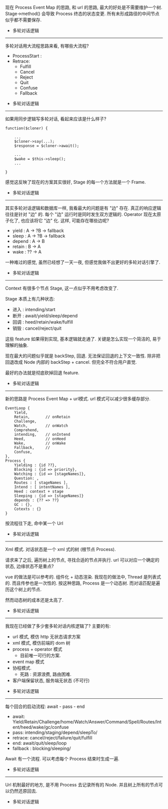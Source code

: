 现在 Process Event Map 的思路, 和 url 的思路, 最大的好处是不需要维护一个树.
Stage->method() 会导致 Process 终态的状态变更. 所有未形成路径的中间节点似乎都不需要保存.

* 多轮对话逻辑

----

多轮对话用大流程思路来看, 有哪些大流程?

- ProcessStart :
- Retrace:
    - Fulfill
    - Cancel
    - Reject
    - Quit
    - Confuse
    - Fallback

* 多轮对话逻辑

----

如果用同步逻辑写多轮对话, 看起来应该是什么样子?

```
function($cloner) {

    ...
    $cloner->say(...);
    $response = $cloner->await();

    ...
    $wake = $this->sleep();
    ...

}

```

感觉这反映了现在的方案其实很好, Stage 的每一个方法就是一个 Frame.

* 多轮对话逻辑

----


其实多轮对话逻辑和数据库一样, 我看最大的问题是有 "边" 存在. 真正的响应逻辑往往是针对 "边" 的. 每个 "边" 运行时是同时发生双方逻辑的. Operator 现在太原子化了, 也应该将它 "边" 化. 这样, 可能存在哪些边呢?

- yield : A -> ?B -> fallback
- sleep : A -> ?B -> fallback
- depend : A -> B
- retain : B -> A
- wake : ?? -> A

一种难过的感觉, 虽然已经想了一天一夜, 但感觉我做不出更好的多轮对话引擎了.

* 多轮对话逻辑

----

Context 有很多个节点 Stage, 这一点似乎不用考虑改变了.

Stage 本质上有几种状态:

- 进入 : intending/start
- 断开 : await/yield/sleep/depend
- 回调 : heed/retain/wake/fulfill
- 销毁 : cancel/reject/quit

这些 feature 如果得到实现, 基本逻辑就走通了. 关键是怎么实现一个简洁的, 易于理解的抽象.

现在最大的问题似乎就是 backStep, 回退. 无法保证回退的上下文一致性. 除非把回退改成 Node 内部的 backStep + cancel. 但完全不符合用户直觉.

最好的办法就是彻底砍掉回退 feature.

* 多轮对话逻辑

----

新的思路是 Process Event Map  + url模式. url 模式可以减少很多缓存部分.

``` Process Tree
EventLoop {
    Yield,
    Retain,       // onRetain
    Challenge,
    Watch,        // onWatch
    Comprehend,
    intending,    // onIntend
    Heed,         // onHeed
    Wake,         // onWake
    Fallback,     //
    Confuse,
},
Process {
    Yielding : {id ??},
    Blocking : {id => priority},
    Watching : {id => [stageNames]},
    Question: ,
    Routes : [ stageNames ],
    Intend : [ intentNames ],
    Heed : context + stage
    Sleeping : {id => [stageNames]}
    depends : {?? => ??}
    GC : {},
    Cotexts : {}
}
```

按流程往下走, 命中某一个 Url


* 多轮对话逻辑

----


Xml 模式. 对话状态是一个 xml 式的树 (根节点 Process).

请求来了之后, 遍历树上的节点, 寻找合适的节点并执行.
url 可以对应一个确定的状态, 边缘状态不是重点?

vue 的做法是可以参考的. 组件化 + 动态渲染. 我现在的做法中, Thread 是列表式的. 而且传参也是一次性的. 按这种思路, Process 是一个动态树. 而对话匹配是遍历这个树上的节点.

然而动态树的成本还是太高了.

* 多轮对话逻辑

----

我现在已经做了多少套多轮对话内核逻辑了? 主要的有:

- url 模式, 模仿 http 无状态请求方案
- xml 模式, 模仿前端的 dom 树
- process + operator 模式
    - 目前唯一可行的方案.
- event map 模式
- 协程模式.
    - 死路 : 资源浪费, 路由困难.
- 客户端保留状态, 服务端无状态 (不可行)


* 多轮对话逻辑

----

每个回合的启动流程: await - pass - end

- await: Yield/Retain/Challenge/home/Watch/Answer/Command/Spell/Routes/Intent/heed/wake/gc/confuse
- pass: intending/staging/depend/sleepTo/
- retrace: cancel/reject/failure/quit/fulfill
- end: await/quit/sleep/loop
- fallback : blocking/sleeping/

Await 有一个流程. 可以考虑每个 Process 结束时生成一遍.

* 多轮对话逻辑

----

Url 机制最好的地方, 是不用 Process 去记录所有的 Node.
并且树上所有的节点可以仍然还原回去.

* 多轮对话逻辑
